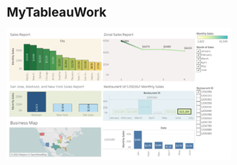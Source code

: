 # MyTableauWork

![alt text](https://github.com/NabanitaBorua/MyTableauWork/blob/main/Dashboard%201.png)

